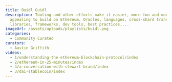 ```yaml
---
title: Buidl Guidl
description: Tooling and other efforts make it easier, more fun and more
  appealing to build on Ethereum. Oracles, languages, cross-shard transactions,
  libraries, frameworks, dev tools, best practices,...
imageUrl: /assets/uploads/playlists/buidl.png
categories:
  - Community Curated
curators:
  - Austin Griffith
videos:
  - 1/understanding-the-ethereum-blockchain-protocol/index
  - 2/ethereum-in-25-minutes/index
  - 4/a-conversation-with-stewart-brand/index
  - 3/dai-stablecoin/index
---
```

